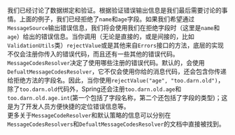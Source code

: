 我们已经讨论了数据绑定和验证。根据验证错误输出信息是我们最后需要讨论的事情。上面的例子，我们已经拒绝了`name`和`age`字段。如果我们希望通过`MessageSource`输出错误信息，我们将会使用我们在拒绝字段时（这里是`name`和`age`）给出的错误信息。当你调用（无论是直接的，或是间接的，比如`ValidationUtils`类）`rejectValue`或是其他来自`Errors`接口的方法，底层的实现不仅会注册你传入的错误代码，而且还有一些其他的错误代码。`MessageCodesResolver`决定了使用哪些注册的错误代码。默认的，会使用`DefualtMessageCodesResolver`，它不仅会使用你给的消息代码，还会包含你传递给拒绝方法的字段名。因此，当你使用`rejectValue("age", "too.darn.old")`，除了`too.darn.old`代码外，Spring还会注册`too.darn.old.age`和`too.darn.old.age.int`(第一个包括了字段名称，第二个还包括了字段的类型)；这是为了开发人员方便快捷的定位错误信息等。  
更多关于`MessageCodeResolver`和默认策略的信息可以分别在`MessageCodesResolvers`和`DefualtMessageCodesResolver`的文档中直接被找到。